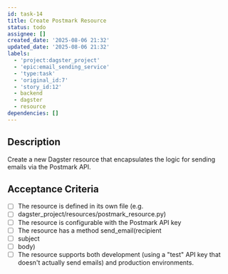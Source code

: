 ```yaml
---
id: task-14
title: Create Postmark Resource
status: todo
assignee: []
created_date: '2025-08-06 21:32'
updated_date: '2025-08-06 21:32'
labels:
  - 'project:dagster_project'
  - 'epic:email_sending_service'
  - 'type:task'
  - 'original_id:7'
  - 'story_id:12'
  - backend
  - dagster
  - resource
dependencies: []
---
```


## Description

Create a new Dagster resource that encapsulates the logic for sending emails via the Postmark API.

## Acceptance Criteria

- [ ] The resource is defined in its own file (e.g.
- [ ] dagster_project/resources/postmark_resource.py)
- [ ] The resource is configurable with the Postmark API key
- [ ] The resource has a method send_email(recipient
- [ ] subject
- [ ] body)
- [ ] The resource supports both development (using a "test" API key that doesn't actually send emails) and production environments.
